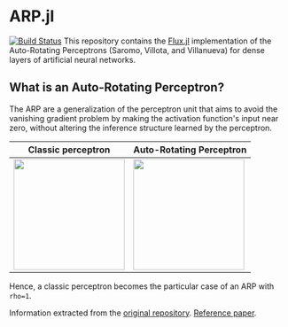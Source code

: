 # ARP.jl
[![Build Status](https://github.com/pebeto/ARPJulia.jl/actions/workflows/CI.yml/badge.svg?branch=main)](https://github.com/pebeto/ARPJulia.jl/actions/workflows/CI.yml?query=branch%3Amain)
This repository contains the [Flux.jl](https://fluxml.ai/) implementation of the Auto-Rotating Perceptrons (Saromo, Villota, and Villanueva) for dense layers of artificial neural networks.

## What is an Auto-Rotating Perceptron? 
The ARP are a generalization of the perceptron unit that aims to avoid the vanishing gradient problem by making the activation function's input near zero, without altering the inference structure learned by the perceptron.

| Classic perceptron | Auto-Rotating Perceptron | 
| --- | --- |
| <img src="https://www.danielsaromo.xyz/assets/img/neuronas_classic.svg" height="200"> | <img src="https://www.danielsaromo.xyz/assets/img/neuronas_ARP.svg" height="200"> | 

[comment]: <> (render en svg y embed en HTML: https://stackoverflow.com/questions/11256433/how-to-show-math-equations-in-general-githubs-markdownnot-githubs-blog)
[comment]: <> (https://stackoverflow.com/questions/47344571/how-to-draw-checkbox-or-tick-mark-in-github-markdown-table)

Hence, a classic perceptron becomes the particular case of an ARP with `rho=1`.

Information extracted from the [original repository](https://github.com/DanielSaromo/ARP). [Reference paper](https://arxiv.org/pdf/1910.02483.pdf).
